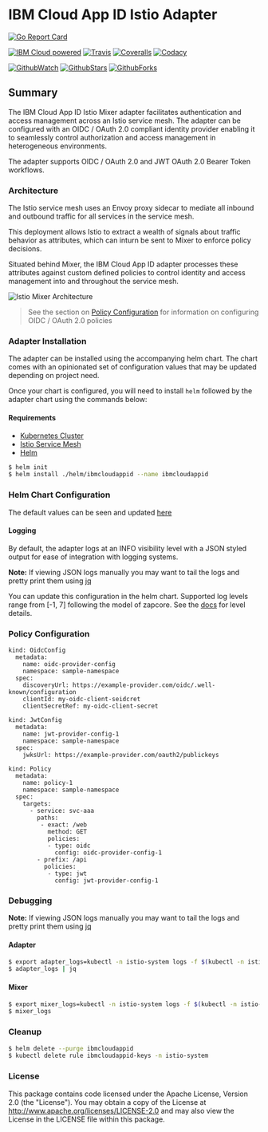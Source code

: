 # IBM Cloud App ID Istio Adapter

[![Go Report Card](https://goreportcard.com/badge/github.com/ibm-cloud-security/policy-enforcer-mixer-adapter)](https://goreportcard.com/report/github.com/ibm-cloud-security/policy-enforcer-mixer-adapter)

[![IBM Cloud powered][img-ibmcloud-powered]][url-ibmcloud]
[![Travis][img-travis-master]][url-travis-master]
[![Coveralls][img-coveralls-master]][url-coveralls-master]
[![Codacy][img-codacy]][url-codacy]

[![GithubWatch][img-github-watchers]][url-github-watchers]
[![GithubStars][img-github-stars]][url-github-stars]
[![GithubForks][img-github-forks]][url-github-forks]

## Summary

The IBM Cloud App ID Istio Mixer adapter facilitates authentication and access management across an Istio service mesh. The adapter can be configured with an OIDC / OAuth 2.0 compliant identity provider enabling it to seamlessly control authorization and access management in heterogeneous environments. 

The adapter supports OIDC / OAuth 2.0 and JWT OAuth 2.0 Bearer Token workflows.

### Architecture

The Istio service mesh uses an Envoy proxy sidecar to mediate all inbound and outbound traffic for all services in the service mesh.

This deployment allows Istio to extract a wealth of signals about traffic behavior as attributes, which can inturn be sent to Mixer to enforce policy decisions.

Situated behind Mixer, the IBM Cloud App ID adapter processes these attributes against custom defined policies to control identity and access management into and throughout the service mesh.

![Istio Mixer Architecture](https://istio.io/docs/concepts/policies-and-telemetry/topology-without-cache.svg "Istio Mixer Architecture")

> See the section on [Policy Configuration](#policy-configuration) for information on configuring OIDC / OAuth 2.0 policies

### Adapter Installation

The adapter can be installed using the accompanying helm chart. The chart comes with an opinionated 
set of configuration values that may be updated depending on project need.

Once your chart is configured, you will need to install `helm` followed by the adapter chart using the commands below:

#### Requirements

- [Kubernetes Cluster](https://kubernetes.io/)
- [Istio Service Mesh](https://istio.io/)
- [Helm](https://helm.sh/)


```bash
$ helm init
$ helm install ./helm/ibmcloudappid --name ibmcloudappid
```

### Helm Chart Configuration

The default values can be seen and updated [here](./helm/values.yaml)

#### Logging

By default, the adapter logs at an INFO visibility level with a JSON styled output for ease of integration with logging systems.

**Note:** If viewing JSON logs manually you may want to tail the logs and pretty print them using [jq](https://brewinstall.org/install-jq-on-mac-with-brew/)

You can update this configuration in the helm chart. Supported log levels range from [-1, 7] following the model of zapcore. See the [docs](https://godoc.org/go.uber.org/zap/zapcore#Level) for level details.

### Policy Configuration

```helmyaml
kind: OidcConfig
  metadata:
    name: oidc-provider-config
    namespace: sample-namespace
  spec:
    discoveryUrl: https://example-provider.com/oidc/.well-known/configuration
    clientId: my-oidc-client-seidcret
    clientSecretRef: my-oidc-client-secret
```

```helmyaml
kind: JwtConfig
  metadata:
    name: jwt-provider-config-1
    namespace: sample-namespace
  spec:
    jwksUrl: https://example-provider.com/oauth2/publickeys
```

```helmyaml
kind: Policy
  metadata:
    name: policy-1
    namespace: sample-namespace
  spec:
    targets:
      - service: svc-aaa
        paths: 
         - exact: /web
           method: GET
           policies: 
           - type: oidc
             config: oidc-provider-config-1  
        - prefix: /api
          policies:
           - type: jwt
             config: jwt-provider-config-1 
```

### Debugging

**Note:** If viewing JSON logs manually you may want to tail the logs and pretty print them using [jq](https://brewinstall.org/install-jq-on-mac-with-brew/)

#### Adapter

```bash
$ export adapter_logs=kubectl -n istio-system logs -f $(kubectl -n istio-system get pods -lapp=ibmcloudappid -o jsonpath='{.items[0].metadata.name}')
$ adapter_logs | jq
```

#### Mixer

```bash
$ export mixer_logs=kubectl -n istio-system logs -f $(kubectl -n istio-system get pods -lapp=telemetry -o jsonpath='{.items[0].metadata.name}') -c mixer
$ mixer_logs
```

### Cleanup

```bash
$ helm delete --purge ibmcloudappid
$ kubectl delete rule ibmcloudappid-keys -n istio-system
```

### License
This package contains code licensed under the Apache License, Version 2.0 (the "License"). You may obtain a copy of the License at http://www.apache.org/licenses/LICENSE-2.0 and may also view the License in the LICENSE file within this package.

[img-ibmcloud-powered]: https://img.shields.io/badge/ibm%20cloud-powered-blue.svg
[url-ibmcloud]: https://www.ibm.com/cloud/
[img-license]: https://img.shields.io/npm/l/ibmcloud-appid.svg
[img-version]: https://img.shields.io/npm/v/ibmcloud-appid.svg

[img-github-watchers]: https://img.shields.io/github/watchers/ibm-cloud-security/policy-enforcer-mixer-adapter.svg?style=social&label=Watch
[url-github-watchers]: https://github.com/ibm-cloud-security/policy-enforcer-mixer-adapter/watchers
[img-github-stars]: https://img.shields.io/github/stars/ibm-cloud-security/appid-serversdk-nodejs.svg?style=social&label=Star
[url-github-stars]: https://github.com/ibm-cloud-security/policy-enforcer-mixer-adapter/stargazers
[img-github-forks]: https://img.shields.io/github/forks/ibm-cloud-security/policy-enforcer-mixer-adapter.svg?style=social&label=Fork
[url-github-forks]: https://github.com/ibm-cloud-security/policy-enforcer-mixer-adapter/network

[img-travis-master]: https://travis-ci.org/ibm-cloud-security/policy-enforcer-mixer-adapter.svg?branch=development
[url-travis-master]: https://travis-ci.org/ibm-cloud-security/policy-enforcer-mixer-adapter

[img-coveralls-master]: https://coveralls.io/repos/github/ibm-cloud-security/policy-enforcer-mixer-adapter/badge.svg
[url-coveralls-master]: https://coveralls.io/github/ibm-cloud-security/policy-enforcer-mixer-adapter
[img-codacy]: https://api.codacy.com/project/badge/Grade/2dd243b5b9f64431bf03bf0a9a470833?branch=master
[url-codacy]: https://app.codacy.com/app/sandmman/policy-enforcer-mixer-adapter?utm_source=github.com&utm_medium=referral&utm_content=ibm-cloud-security/policy-enforcer-mixer-adapter&utm_campaign=Badge_Grade_Dashboard
